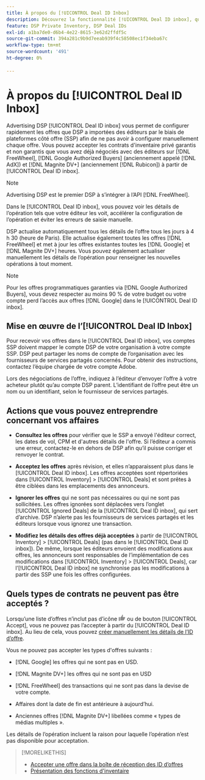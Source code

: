 ```yaml
---
title: À propos du [!UICONTROL Deal ID Inbox]
description: Découvrez la fonctionnalité [!UICONTROL Deal ID inbox], qui vous permet d’accepter des offres privées que vous avez déjà négociées avec des éditeurs sur  [!DNL FreeWheel], [!DNL Google Authorized Buyers] (anciennement appelé  [!DNL AdX]), and [!DNL Magnite DV+] (anciennement [!DNL Rubicon]).
feature: DSP Private Inventory, DSP Deal IDs
exl-id: a1ba7de0-d6b4-4e22-8615-3e62d2ffdf5c
source-git-commit: 394a281c9b9d7eeab939f4c58508ec1f34eba67c
workflow-type: tm+mt
source-wordcount: '491'
ht-degree: 0%

---
```


# À propos du [!UICONTROL Deal ID Inbox]

Advertising DSP [!UICONTROL Deal ID inbox] vous permet de configurer rapidement les offres que DSP a importées des éditeurs par le biais de plateformes côté offre (SSP) afin de ne pas avoir à configurer manuellement chaque offre. Vous pouvez accepter les contrats d&#39;inventaire privé garantis et non garantis que vous avez déjà négociés avec des éditeurs sur [!DNL FreeWheel], [!DNL Google Authorized Buyers] (anciennement appelé [!DNL AdX]) et [!DNL Magnite DV+] (anciennement [!DNL Rubicon]) à partir de [!UICONTROL Deal ID inbox].

>[!NOTE]
>
>Advertising DSP est le premier DSP à s’intégrer à l’API [!DNL FreeWheel].

Dans le [!UICONTROL Deal ID inbox], vous pouvez voir les détails de l’opération tels que votre éditeur les voit, accélérer la configuration de l’opération et éviter les erreurs de saisie manuelle.

<!-- 
Accepting a deal automatically pre-populates a new Deal ID record with details from the publisher, and you need to enter only the publisher [always? or just in some cases?], the media type, who can access the deal, and any attribute labels to apply to the deal so it's easy to find. [Are labels a dimension you can report on?]

For each available deal, you can review the deal details sent directly from the publisher. Some deals are grouped as proposals (packages), and you can see the individual deal details by reviewing the deal.

You can accept any available deal or move an incorrect deal to the Ignored Deals tab. You can also un-ignore deals, which moves them back to the New Deals tab so you can potentially accept them.

For each deal, you can select one publisher and one media type (Desktop Video, Mobile Video, Connected TV, Display, or Audio), and you can share the deal with specific advertisers and with all advertisers for a specific account.
 -->

DSP actualise automatiquement tous les détails de l’offre tous les jours à 4 h 30 (heure de Paris). Elle actualise également toutes les offres [!DNL FreeWheel] et met à jour les offres existantes toutes les [!DNL Google] et [!DNL Magnite DV+] heures. Vous pouvez également actualiser manuellement les détails de l’opération pour renseigner les nouvelles opérations à tout moment.

<!-- MC: I'm not sure where I got the following. Is this currently true? -->

>[!NOTE]
>
>Pour les offres programmatiques garanties via [!DNL Google Authorized Buyers], vous devez respecter au moins 90 % de votre budget ou votre compte perd l’accès aux offres [!DNL Google] dans le [!UICONTROL Deal ID inbox].

## Mise en œuvre de l’[!UICONTROL Deal ID Inbox]

Pour recevoir vos offres dans le [!UICONTROL Deal ID inbox], vos comptes SSP doivent mapper le compte DSP de votre organisation à votre compte SSP. DSP peut partager les noms de compte de l’organisation avec les fournisseurs de services partagés concernés. Pour obtenir des instructions, contactez l’équipe chargée de votre compte Adobe.

Lors des négociations de l’offre, indiquez à l’éditeur d’envoyer l’offre à votre acheteur plutôt qu’au compte DSP parent. L’identifiant de l’offre peut être un nom ou un identifiant, selon le fournisseur de services partagés.

## Actions que vous pouvez entreprendre concernant vos affaires

* **Consultez les offres** pour vérifier que le SSP a envoyé l&#39;éditeur correct, les dates de vol, CPM et d&#39;autres détails de l&#39;offre. Si l’éditeur a commis une erreur, contactez-le en dehors de DSP afin qu’il puisse corriger et renvoyer le contrat.

* **Acceptez les offres** après révision, et elles n’apparaissent plus dans le [!UICONTROL Deal ID inbox]. Les offres acceptées sont répertoriées dans [!UICONTROL Inventory] > [!UICONTROL Deals] et sont prêtes à être ciblées dans les emplacements des annonceurs.

* **Ignorer les offres** qui ne sont pas nécessaires ou qui ne sont pas sollicitées. Les offres ignorées sont déplacées vers l’onglet [!UICONTROL Ignored Deals] de la [!UICONTROL Deal ID inbox], qui sert d’archive. DSP n’alerte pas les fournisseurs de services partagés et les éditeurs lorsque vous ignorez une transaction.

* **Modifiez les détails des offres déjà acceptées** à partir de [!UICONTROL Inventory] > [!UICONTROL Deals] (pas dans le [!UICONTROL Deal ID inbox]). De même, lorsque les éditeurs envoient des modifications aux offres, les annonceurs sont responsables de l’implémentation de ces modifications dans [!UICONTROL Inventory] > [!UICONTROL Deals], car l’[!UICONTROL Deal ID inbox] ne synchronise pas les modifications à partir des SSP une fois les offres configurées.

## Quels types de contrats ne peuvent pas être acceptés ?

Lorsqu’une liste d’offres n’inclut pas d’icône ![Accepter](/help/dsp/assets/accept.png) ou de bouton [!UICONTROL Accept], vous ne pouvez pas l’accepter à partir du [!UICONTROL Deal ID inbox]. Au lieu de cela, vous pouvez [créer manuellement les détails de l’ID d’offre](/help/dsp/inventory/deal-id-create.md).

Vous ne pouvez pas accepter les types d&#39;offres suivants :

* [!DNL Google] les offres qui ne sont pas en USD.

* [!DNL Magnite DV+] les offres qui ne sont pas en USD

* [!DNL FreeWheel] des transactions qui ne sont pas dans la devise de votre compte.

* Affaires dont la date de fin est antérieure à aujourd’hui.

* Anciennes offres [!DNL Magnite DV+] libellées comme « types de médias multiples ».

Les détails de l’opération incluent la raison pour laquelle l’opération n’est pas disponible pour acceptation.

>[!MORELIKETHIS]
>
>* [Accepter une offre dans la boîte de réception des ID d’offres](deal-id-inbox-accept.md)
>* [Présentation des fonctions d&#39;inventaire](inventory-overview.md)
